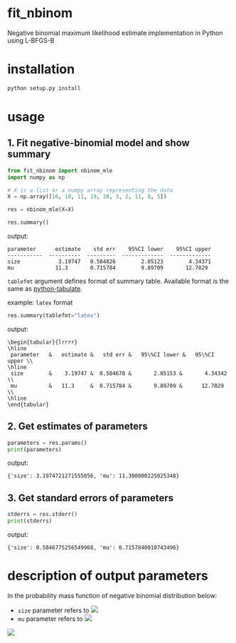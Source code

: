 # fit_nbinom
Negative binomial maximum likelihood estimate implementation in Python using L-BFGS-B

# installation

```python
python setup.py install
```

# usage

## 1. Fit negative-binomial model and show summary

```python
from fit_nbinom import nbinom_mle
import numpy as np

# X is a list or a numpy array representing the data
X = np.array([16, 18, 11, 19, 20, 3, 2, 11, 8, 5])

res = nbinom_mle(X=X)

res.summary()
```

output:
```
parameter      estimate    std err    95%CI lower    95%CI upper
-----------  ----------  ---------  -------------  -------------
size            3.19747   0.584826        2.05123        4.34371
mu             11.3       0.715784        9.89709       12.7029
```

`tablefmt` argument defines format of summary table.
Available format is the same as [python-tabulate](https://bitbucket.org/astanin/python-tabulate/src/master/).

example: `latex` format
```python
res.summary(tablefmt="latex")
```

output:
```
\begin{tabular}{lrrrr}
\hline
 parameter   &   estimate &   std err &   95\%CI lower &   95\%CI upper \\
\hline
 size        &    3.19747 &  0.584678 &       2.05153 &       4.34342 \\
 mu          &   11.3     &  0.715784 &       9.89709 &      12.7029  \\
\hline
\end{tabular}
```

## 2. Get estimates of parameters
```python
parameters = res.params()
print(parameters)
```

output:
```
{'size': 3.1974721271555056, 'mu': 11.300000225025348}
```

## 3. Get standard errors of parameters
```python
stderrs = res.stderr()
print(stderrs)
```

output:
```
{'size': 0.5846775256549968, 'mu': 0.7157840010743496}
```

# description of output parameters
In the probability mass function of negative binomial distribution below:
- `size` parameter refers to <img src="https://latex.codecogs.com/gif.latex?\large&space;r" />
- `mu` parameter refers to <img src="https://latex.codecogs.com/gif.latex?\large&space;\mu" />

<img src="https://latex.codecogs.com/gif.latex?\large&space;\P&space;(X=x)&space;=&space;\binom{x&plus;r-1}{x}\left(&space;\frac{r}{r&plus;\mu}&space;\right)^r&space;\left(&space;\frac{\mu}{r&plus;\mu}&space;\right)^x" />